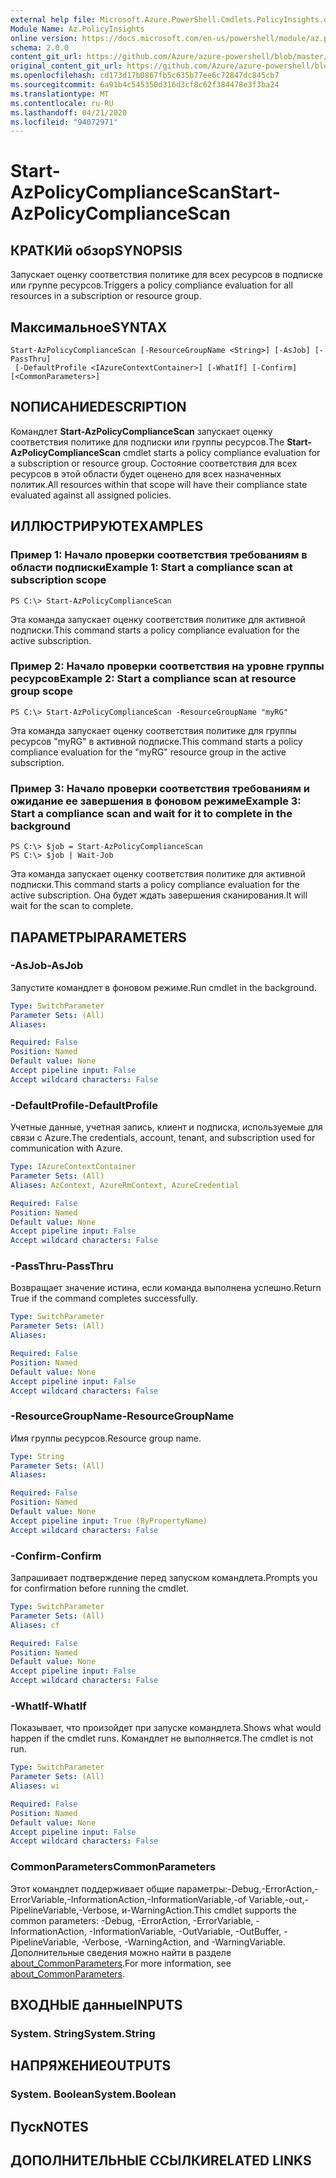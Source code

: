 ```yaml
---
external help file: Microsoft.Azure.PowerShell.Cmdlets.PolicyInsights.dll-Help.xml
Module Name: Az.PolicyInsights
online version: https://docs.microsoft.com/en-us/powershell/module/az.policyinsights/start-azpolicycompliancescan
schema: 2.0.0
content_git_url: https://github.com/Azure/azure-powershell/blob/master/src/PolicyInsights/PolicyInsights/help/Start-AzPolicyComplianceScan.md
original_content_git_url: https://github.com/Azure/azure-powershell/blob/master/src/PolicyInsights/PolicyInsights/help/Start-AzPolicyComplianceScan.md
ms.openlocfilehash: cd173d17b0867fb5c635b77ee6c72847dc845cb7
ms.sourcegitcommit: 6a91b4c545350d316d3cf8c62f384478e3f3ba24
ms.translationtype: MT
ms.contentlocale: ru-RU
ms.lasthandoff: 04/21/2020
ms.locfileid: "94072971"
---
```

# <span data-ttu-id="b6680-101">Start-AzPolicyComplianceScan</span><span class="sxs-lookup"><span data-stu-id="b6680-101">Start-AzPolicyComplianceScan</span></span>

## <span data-ttu-id="b6680-102">КРАТКИй обзор</span><span class="sxs-lookup"><span data-stu-id="b6680-102">SYNOPSIS</span></span>
<span data-ttu-id="b6680-103">Запускает оценку соответствия политике для всех ресурсов в подписке или группе ресурсов.</span><span class="sxs-lookup"><span data-stu-id="b6680-103">Triggers a policy compliance evaluation for all resources in a subscription or resource group.</span></span>

## <span data-ttu-id="b6680-104">Максимальное</span><span class="sxs-lookup"><span data-stu-id="b6680-104">SYNTAX</span></span>

```
Start-AzPolicyComplianceScan [-ResourceGroupName <String>] [-AsJob] [-PassThru]
 [-DefaultProfile <IAzureContextContainer>] [-WhatIf] [-Confirm] [<CommonParameters>]
```

## <span data-ttu-id="b6680-105">NОПИСАНИЕ</span><span class="sxs-lookup"><span data-stu-id="b6680-105">DESCRIPTION</span></span>
<span data-ttu-id="b6680-106">Командлет **Start-AzPolicyComplianceScan** запускает оценку соответствия политике для подписки или группы ресурсов.</span><span class="sxs-lookup"><span data-stu-id="b6680-106">The **Start-AzPolicyComplianceScan** cmdlet starts a policy compliance evaluation for a subscription or resource group.</span></span> <span data-ttu-id="b6680-107">Состояние соответствия для всех ресурсов в этой области будет оценено для всех назначенных политик.</span><span class="sxs-lookup"><span data-stu-id="b6680-107">All resources within that scope will have their compliance state evaluated against all assigned policies.</span></span>

## <span data-ttu-id="b6680-108">ИЛЛЮСТРИРУЮТ</span><span class="sxs-lookup"><span data-stu-id="b6680-108">EXAMPLES</span></span>

### <span data-ttu-id="b6680-109">Пример 1: Начало проверки соответствия требованиям в области подписки</span><span class="sxs-lookup"><span data-stu-id="b6680-109">Example 1: Start a compliance scan at subscription scope</span></span>
```
PS C:\> Start-AzPolicyComplianceScan
```

<span data-ttu-id="b6680-110">Эта команда запускает оценку соответствия политике для активной подписки.</span><span class="sxs-lookup"><span data-stu-id="b6680-110">This command starts a policy compliance evaluation for the active subscription.</span></span>

### <span data-ttu-id="b6680-111">Пример 2: Начало проверки соответствия на уровне группы ресурсов</span><span class="sxs-lookup"><span data-stu-id="b6680-111">Example 2: Start a compliance scan at resource group scope</span></span>
```
PS C:\> Start-AzPolicyComplianceScan -ResourceGroupName "myRG"
```

<span data-ttu-id="b6680-112">Эта команда запускает оценку соответствия политике для группы ресурсов "myRG" в активной подписке.</span><span class="sxs-lookup"><span data-stu-id="b6680-112">This command starts a policy compliance evaluation for the "myRG" resource group in the active subscription.</span></span>

### <span data-ttu-id="b6680-113">Пример 3: Начало проверки соответствия требованиям и ожидание ее завершения в фоновом режиме</span><span class="sxs-lookup"><span data-stu-id="b6680-113">Example 3: Start a compliance scan and wait for it to complete in the background</span></span>
```
PS C:\> $job = Start-AzPolicyComplianceScan
PS C:\> $job | Wait-Job
```

<span data-ttu-id="b6680-114">Эта команда запускает оценку соответствия политике для активной подписки.</span><span class="sxs-lookup"><span data-stu-id="b6680-114">This command starts a policy compliance evaluation for the active subscription.</span></span> <span data-ttu-id="b6680-115">Она будет ждать завершения сканирования.</span><span class="sxs-lookup"><span data-stu-id="b6680-115">It will wait for the scan to complete.</span></span>

## <span data-ttu-id="b6680-116">ПАРАМЕТРЫ</span><span class="sxs-lookup"><span data-stu-id="b6680-116">PARAMETERS</span></span>

### <span data-ttu-id="b6680-117">-AsJob</span><span class="sxs-lookup"><span data-stu-id="b6680-117">-AsJob</span></span>
<span data-ttu-id="b6680-118">Запустите командлет в фоновом режиме.</span><span class="sxs-lookup"><span data-stu-id="b6680-118">Run cmdlet in the background.</span></span>

```yaml
Type: SwitchParameter
Parameter Sets: (All)
Aliases:

Required: False
Position: Named
Default value: None
Accept pipeline input: False
Accept wildcard characters: False
```

### <span data-ttu-id="b6680-119">-DefaultProfile</span><span class="sxs-lookup"><span data-stu-id="b6680-119">-DefaultProfile</span></span>
<span data-ttu-id="b6680-120">Учетные данные, учетная запись, клиент и подписка, используемые для связи с Azure.</span><span class="sxs-lookup"><span data-stu-id="b6680-120">The credentials, account, tenant, and subscription used for communication with Azure.</span></span>

```yaml
Type: IAzureContextContainer
Parameter Sets: (All)
Aliases: AzContext, AzureRmContext, AzureCredential

Required: False
Position: Named
Default value: None
Accept pipeline input: False
Accept wildcard characters: False
```

### <span data-ttu-id="b6680-121">-PassThru</span><span class="sxs-lookup"><span data-stu-id="b6680-121">-PassThru</span></span>
<span data-ttu-id="b6680-122">Возвращает значение истина, если команда выполнена успешно.</span><span class="sxs-lookup"><span data-stu-id="b6680-122">Return True if the command completes successfully.</span></span>

```yaml
Type: SwitchParameter
Parameter Sets: (All)
Aliases:

Required: False
Position: Named
Default value: None
Accept pipeline input: False
Accept wildcard characters: False
```

### <span data-ttu-id="b6680-123">-ResourceGroupName</span><span class="sxs-lookup"><span data-stu-id="b6680-123">-ResourceGroupName</span></span>
<span data-ttu-id="b6680-124">Имя группы ресурсов.</span><span class="sxs-lookup"><span data-stu-id="b6680-124">Resource group name.</span></span>

```yaml
Type: String
Parameter Sets: (All)
Aliases:

Required: False
Position: Named
Default value: None
Accept pipeline input: True (ByPropertyName)
Accept wildcard characters: False
```

### <span data-ttu-id="b6680-125">-Confirm</span><span class="sxs-lookup"><span data-stu-id="b6680-125">-Confirm</span></span>
<span data-ttu-id="b6680-126">Запрашивает подтверждение перед запуском командлета.</span><span class="sxs-lookup"><span data-stu-id="b6680-126">Prompts you for confirmation before running the cmdlet.</span></span>

```yaml
Type: SwitchParameter
Parameter Sets: (All)
Aliases: cf

Required: False
Position: Named
Default value: None
Accept pipeline input: False
Accept wildcard characters: False
```

### <span data-ttu-id="b6680-127">-WhatIf</span><span class="sxs-lookup"><span data-stu-id="b6680-127">-WhatIf</span></span>
<span data-ttu-id="b6680-128">Показывает, что произойдет при запуске командлета.</span><span class="sxs-lookup"><span data-stu-id="b6680-128">Shows what would happen if the cmdlet runs.</span></span>
<span data-ttu-id="b6680-129">Командлет не выполняется.</span><span class="sxs-lookup"><span data-stu-id="b6680-129">The cmdlet is not run.</span></span>

```yaml
Type: SwitchParameter
Parameter Sets: (All)
Aliases: wi

Required: False
Position: Named
Default value: None
Accept pipeline input: False
Accept wildcard characters: False
```

### <span data-ttu-id="b6680-130">CommonParameters</span><span class="sxs-lookup"><span data-stu-id="b6680-130">CommonParameters</span></span>
<span data-ttu-id="b6680-131">Этот командлет поддерживает общие параметры:-Debug,-ErrorAction,-ErrorVariable,-InformationAction,-InformationVariable,-of Variable,-out,-PipelineVariable,-Verbose, и-WarningAction.</span><span class="sxs-lookup"><span data-stu-id="b6680-131">This cmdlet supports the common parameters: -Debug, -ErrorAction, -ErrorVariable, -InformationAction, -InformationVariable, -OutVariable, -OutBuffer, -PipelineVariable, -Verbose, -WarningAction, and -WarningVariable.</span></span> <span data-ttu-id="b6680-132">Дополнительные сведения можно найти в разделе [about_CommonParameters](http://go.microsoft.com/fwlink/?LinkID=113216).</span><span class="sxs-lookup"><span data-stu-id="b6680-132">For more information, see [about_CommonParameters](http://go.microsoft.com/fwlink/?LinkID=113216).</span></span>

## <span data-ttu-id="b6680-133">ВХОДНЫЕ данные</span><span class="sxs-lookup"><span data-stu-id="b6680-133">INPUTS</span></span>

### <span data-ttu-id="b6680-134">System. String</span><span class="sxs-lookup"><span data-stu-id="b6680-134">System.String</span></span>

## <span data-ttu-id="b6680-135">НАПРЯЖЕНИЕ</span><span class="sxs-lookup"><span data-stu-id="b6680-135">OUTPUTS</span></span>

### <span data-ttu-id="b6680-136">System. Boolean</span><span class="sxs-lookup"><span data-stu-id="b6680-136">System.Boolean</span></span>

## <span data-ttu-id="b6680-137">Пуск</span><span class="sxs-lookup"><span data-stu-id="b6680-137">NOTES</span></span>

## <span data-ttu-id="b6680-138">ДОПОЛНИТЕЛЬНЫЕ ССЫЛКИ</span><span class="sxs-lookup"><span data-stu-id="b6680-138">RELATED LINKS</span></span>
